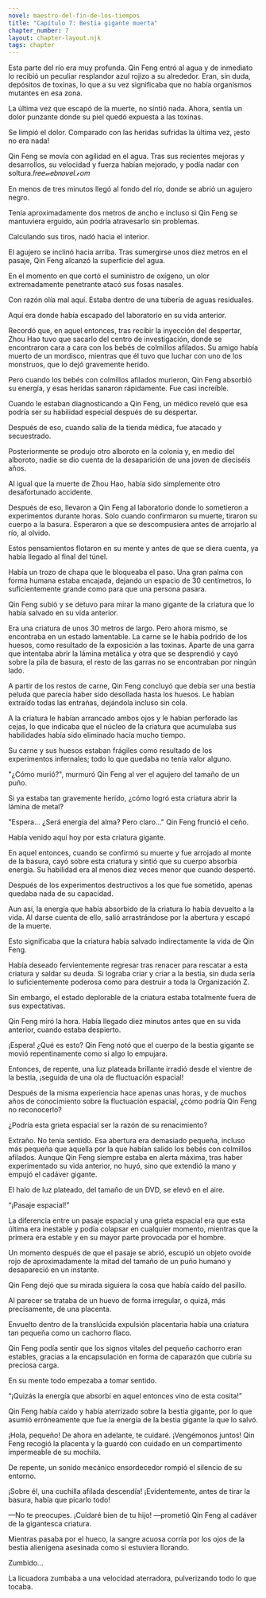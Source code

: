```yaml
---
novel: maestro-del-fin-de-los-tiempos
title: "Capítulo 7: Bestia gigante muerta"
chapter_number: 7
layout: chapter-layout.njk
tags: chapter
---
```

<!--StartFragment-->

Esta parte del río era muy profunda. Qin Feng entró al agua y de inmediato lo recibió un peculiar resplandor azul rojizo a su alrededor. Eran, sin duda, depósitos de toxinas, lo que a su vez significaba que no había organismos mutantes en esa zona.

La última vez que escapó de la muerte, no sintió nada. Ahora, sentía un dolor punzante donde su piel quedó expuesta a las toxinas.

Se limpió el dolor. Comparado con las heridas sufridas la última vez, ¡esto no era nada!

Qin Feng se movía con agilidad en el agua. Tras sus recientes mejoras y desarrollos, su velocidad y fuerza habían mejorado, y podía nadar con soltura.𝑓𝑟𝑒𝘦𝓌𝑒𝑏𝑛𝑜𝘷𝑒𝘭.𝒸𝘰𝑚

En menos de tres minutos llegó al fondo del río, donde se abrió un agujero negro.

Tenía aproximadamente dos metros de ancho e incluso si Qin Feng se mantuviera erguido, aún podría atravesarlo sin problemas.

Calculando sus tiros, nadó hacia el interior.

El agujero se inclinó hacia arriba. Tras sumergirse unos diez metros en el pasaje, Qin Feng alcanzó la superficie del agua.

En el momento en que cortó el suministro de oxígeno, un olor extremadamente penetrante atacó sus fosas nasales.

Con razón olía mal aquí. Estaba dentro de una tubería de aguas residuales.

Aquí era donde había escapado del laboratorio en su vida anterior.

Recordó que, en aquel entonces, tras recibir la inyección del despertar, Zhou Hao tuvo que sacarlo del centro de investigación, donde se encontraron cara a cara con los bebés de colmillos afilados. Su amigo había muerto de un mordisco, mientras que él tuvo que luchar con uno de los monstruos, que lo dejó gravemente herido.

Pero cuando los bebés con colmillos afilados murieron, Qin Feng absorbió su energía, y esas heridas sanaron rápidamente. Fue casi increíble.

Cuando le estaban diagnosticando a Qin Feng, un médico reveló que esa podría ser su habilidad especial después de su despertar.

Después de eso, cuando salía de la tienda médica, fue atacado y secuestrado.

Posteriormente se produjo otro alboroto en la colonia y, en medio del alboroto, nadie se dio cuenta de la desaparición de una joven de dieciséis años.

Al igual que la muerte de Zhou Hao, había sido simplemente otro desafortunado accidente.

Después de eso, llevaron a Qin Feng al laboratorio donde lo sometieron a experimentos durante horas. Solo cuando confirmaron su muerte, tiraron su cuerpo a la basura. Esperaron a que se descompusiera antes de arrojarlo al río, al olvido.

Estos pensamientos flotaron en su mente y antes de que se diera cuenta, ya había llegado al final del túnel.

Había un trozo de chapa que le bloqueaba el paso. Una gran palma con forma humana estaba encajada, dejando un espacio de 30 centímetros, lo suficientemente grande como para que una persona pasara.

Qin Feng subió y se detuvo para mirar la mano gigante de la criatura que lo había salvado en su vida anterior.

Era una criatura de unos 30 metros de largo. Pero ahora mismo, se encontraba en un estado lamentable. La carne se le había podrido de los huesos, como resultado de la exposición a las toxinas. Aparte de una garra que intentaba abrir la lámina metálica y otra que se desprendió y cayó sobre la pila de basura, el resto de las garras no se encontraban por ningún lado.

A partir de los restos de carne, Qin Feng concluyó que debía ser una bestia peluda que parecía haber sido desollada hasta los huesos. Le habían extraído todas las entrañas, dejándola incluso sin cola.

A la criatura le habían arrancado ambos ojos y le habían perforado las cejas, lo que indicaba que el núcleo de la criatura que acumulaba sus habilidades había sido eliminado hacía mucho tiempo.

Su carne y sus huesos estaban frágiles como resultado de los experimentos infernales; todo lo que quedaba no tenía valor alguno.

"¿Cómo murió?", murmuró Qin Feng al ver el agujero del tamaño de un puño.

Si ya estaba tan gravemente herido, ¿cómo logró esta criatura abrir la lámina de metal?

"Espera... ¿Será energía del alma? Pero claro..." Qin Feng frunció el ceño.

Había venido aquí hoy por esta criatura gigante.

En aquel entonces, cuando se confirmó su muerte y fue arrojado al monte de la basura, cayó sobre esta criatura y sintió que su cuerpo absorbía energía. Su habilidad era al menos diez veces menor que cuando despertó.

Después de los experimentos destructivos a los que fue sometido, apenas quedaba nada de su capacidad.

Aun así, la energía que había absorbido de la criatura lo había devuelto a la vida. Al darse cuenta de ello, salió arrastrándose por la abertura y escapó de la muerte.

Esto significaba que la criatura había salvado indirectamente la vida de Qin Feng.

Había deseado fervientemente regresar tras renacer para rescatar a esta criatura y saldar su deuda. Si lograba criar y criar a la bestia, sin duda sería lo suficientemente poderosa como para destruir a toda la Organización Z.

Sin embargo, el estado deplorable de la criatura estaba totalmente fuera de sus expectativas.

Qin Feng miró la hora. Había llegado diez minutos antes que en su vida anterior, cuando estaba despierto.

¡Espera! ¿Qué es esto? Qin Feng notó que el cuerpo de la bestia gigante se movió repentinamente como si algo lo empujara.

Entonces, de repente, una luz plateada brillante irradió desde el vientre de la bestia, ¡seguida de una ola de fluctuación espacial!

Después de la misma experiencia hace apenas unas horas, y de muchos años de conocimiento sobre la fluctuación espacial, ¿cómo podría Qin Feng no reconocerlo?

¿Podría esta grieta espacial ser la razón de su renacimiento?

Extraño. No tenía sentido. Esa abertura era demasiado pequeña, incluso más pequeña que aquella por la que habían salido los bebés con colmillos afilados. Aunque Qin Feng siempre estaba en alerta máxima, tras haber experimentado su vida anterior, no huyó, sino que extendió la mano y empujó el cadáver gigante.

El halo de luz plateado, del tamaño de un DVD, se elevó en el aire.

“¡Pasaje espacial!”

La diferencia entre un pasaje espacial y una grieta espacial era que esta última era inestable y podía colapsar en cualquier momento, mientras que la primera era estable y en su mayor parte provocada por el hombre.

Un momento después de que el pasaje se abrió, escupió un objeto ovoide rojo de aproximadamente la mitad del tamaño de un puño humano y desapareció en un instante.

Qin Feng dejó que su mirada siguiera la cosa que había caído del pasillo.

Al parecer se trataba de un huevo de forma irregular, o quizá, más precisamente, de una placenta.

Envuelto dentro de la translúcida expulsión placentaria había una criatura tan pequeña como un cachorro flaco.

Qin Feng podía sentir que los signos vitales del pequeño cachorro eran estables, gracias a la encapsulación en forma de caparazón que cubría su preciosa carga.

En su mente todo empezaba a tomar sentido.

“¡Quizás la energía que absorbí en aquel entonces vino de esta cosita!”

Qin Feng había caído y había aterrizado sobre la bestia gigante, por lo que asumió erróneamente que fue la energía de la bestia gigante la que lo salvó.

¡Hola, pequeño! De ahora en adelante, te cuidaré. ¡Vengémonos juntos! Qin Feng recogió la placenta y la guardó con cuidado en un compartimento impermeable de su mochila.

De repente, un sonido mecánico ensordecedor rompió el silencio de su entorno.

¡Sobre él, una cuchilla afilada descendía! ¡Evidentemente, antes de tirar la basura, había que picarlo todo!

—No te preocupes. ¡Cuidaré bien de tu hijo! —prometió Qin Feng al cadáver de la gigantesca criatura.

Mientras pasaba por el hueco, la sangre acuosa corría por los ojos de la bestia alienígena asesinada como si estuviera llorando.

Zumbido...

La licuadora zumbaba a una velocidad aterradora, pulverizando todo lo que tocaba.

<!--EndFragment-->